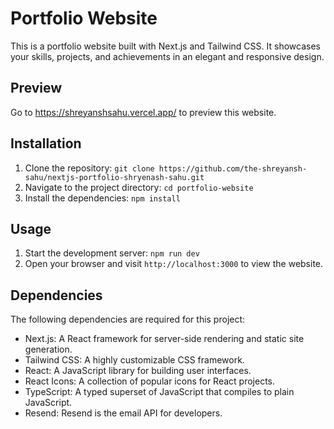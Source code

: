 # Portfolio Website

This is a portfolio website built with Next.js and Tailwind CSS. It showcases your skills, projects, and achievements in an elegant and responsive design.

## Preview

Go to https://shreyanshsahu.vercel.app/ to preview this website.

## Installation

1. Clone the repository: `git clone https://github.com/the-shreyansh-sahu/nextjs-portfolio-shryenash-sahu.git`
2. Navigate to the project directory: `cd portfolio-website`
3. Install the dependencies: `npm install`

## Usage

1. Start the development server: `npm run dev`
2. Open your browser and visit `http://localhost:3000` to view the website.

## Dependencies

The following dependencies are required for this project:

- Next.js: A React framework for server-side rendering and static site generation.
- Tailwind CSS: A highly customizable CSS framework.
- React: A JavaScript library for building user interfaces.
- React Icons: A collection of popular icons for React projects.
- TypeScript: A typed superset of JavaScript that compiles to plain JavaScript.
- Resend: Resend is the email API for developers.
